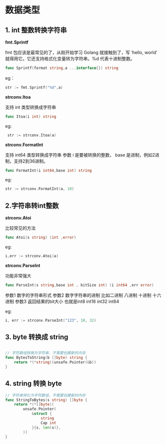 # 数据类型

## 1. int 整数转换字符串

**fmt.Sprintf**

fmt 包应该是最常见的了，从刚开始学习 Golang 就接触到了，写 ‘hello, world' 就得用它。它还支持格式化变量转为字符串。%d 代表十进制整数。

```go
func Sprintf(format string,a ...interface{}) string
```
eg：

```go
str := fmt.Sprintf("%d",a)
```

**strconv.Itoa**

支持 int 类型转换成字符串

```go
func Itoa(i int) string
```
eg:

```go
 str := strconv.Itoa(a)
```

**strconv.FormatInt**

支持 int64 类型转换成字符串 参数 i 是要被转换的整数， base 是进制，例如2进制，支持2到36进制。

```go
func FormatInt(i int64,base int) string
```

eg:

```go
str := strconv.FormatInt(a, 10)
```


## 2.字符串转int整数

**strconv.Atoi**

比较常见的方法

```go
func Atoi(s string) (int ,error)
```

eg:

```go
i,err := strconv.Atoi(a)
```

**strconv.ParseInt**

功能非常强大

```go
func ParseInt(s string,base int , bitSize int) (i int64 ,err error)
```

参数1 数字的字符串形式 参数2 数字字符串的进制 比如二进制 八进制 十进制 十六进制 参数3 返回结果的bit大小 也就是int8 int16 int32 int64

eg:

```go
i, err := strconv.ParseInt("123", 10, 32)
```

## 3. byte 转换成 string

```go

// 字符数组转换为字符串，不需要创建新的内存
func BytesToString(b []byte) string {
	return *(*string)(unsafe.Pointer(&b))
}
```

##  4. string 转换 byte

```go
// 字符串转化为字符数组，不需要创建新的内存
func StringToBytes(s string) []byte {
	return *(*[]byte)(
		unsafe.Pointer(
			&struct {
				string
				Cap int
			}{s, len(s)},
		))
}
```

